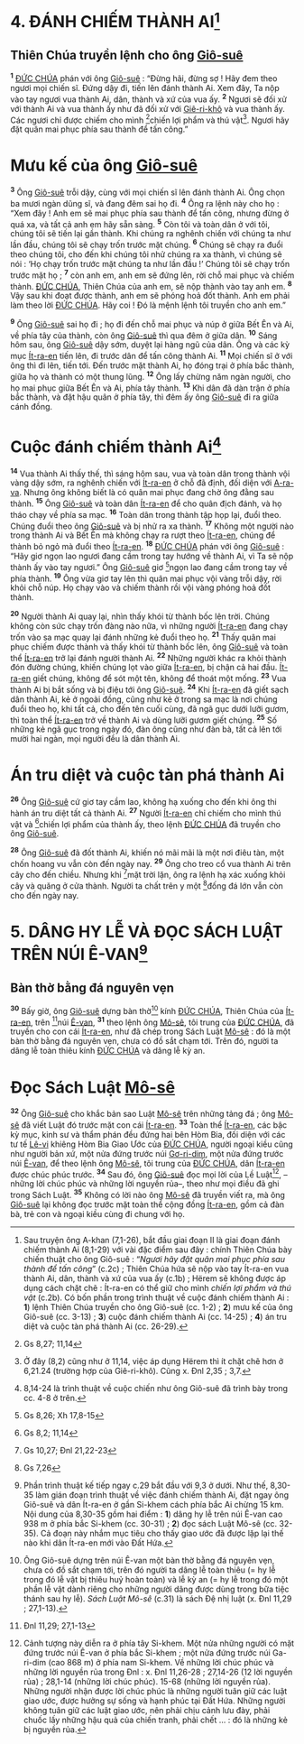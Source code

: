 # 4. ĐÁNH CHIẾM THÀNH AI[^1-b3f8a3f8-a6e9-4509-8569-dbe9441fa121]

## Thiên Chúa truyền lệnh cho ông [Giô-suê]()
<sup><b>1</b></sup> [ĐỨC CHÚA]() phán với ông [Giô-suê]() : “Đừng hãi, đừng sợ ! Hãy đem theo ngươi mọi chiến sĩ. Đứng dậy đi, tiến lên đánh thành Ai. Xem đây, Ta nộp vào tay ngươi vua thành Ai, dân, thành và xứ của vua ấy. <sup><b>2</b></sup> Ngươi sẽ đối xử với thành Ai và vua thành ấy như đã đối xử với [Giê-ri-khô]() và vua thành ấy. Các ngươi chỉ được chiếm cho mình [^1@-b3f8a3f8-a6e9-4509-8569-dbe9441fa121]chiến lợi phẩm và thú vật[^2-b3f8a3f8-a6e9-4509-8569-dbe9441fa121]. Ngươi hãy đặt quân mai phục phía sau thành để tấn công.”


# Mưu kế của ông [Giô-suê]()
<sup><b>3</b></sup> Ông [Giô-suê]() trỗi dậy, cùng với mọi chiến sĩ lên đánh thành Ai. Ông chọn ba mươi ngàn dũng sĩ, và đang đêm sai họ đi. <sup><b>4</b></sup> Ông ra lệnh này cho họ : “Xem đây ! Anh em sẽ mai phục phía sau thành để tấn công, nhưng đừng ở quá xa, và tất cả anh em hãy sẵn sàng. <sup><b>5</b></sup> Còn tôi và toàn dân ở với tôi, chúng tôi sẽ tiến lại gần thành. Khi chúng ra nghênh chiến với chúng ta như lần đầu, chúng tôi sẽ chạy trốn trước mặt chúng. <sup><b>6</b></sup> Chúng sẽ chạy ra đuổi theo chúng tôi, cho đến khi chúng tôi nhử chúng ra xa thành, vì chúng sẽ nói : ‘Họ chạy trốn trước mặt chúng ta như lần đầu !’ Chúng tôi sẽ chạy trốn trước mặt họ ; <sup><b>7</b></sup> còn anh em, anh em sẽ đứng lên, rời chỗ mai phục và chiếm thành. [ĐỨC CHÚA](), Thiên Chúa của anh em, sẽ nộp thành vào tay anh em. <sup><b>8</b></sup> Vậy sau khi đoạt được thành, anh em sẽ phóng hoả đốt thành. Anh em phải làm theo lời [ĐỨC CHÚA](). Hãy coi ! Đó là mệnh lệnh tôi truyền cho anh em.”

<sup><b>9</b></sup> Ông [Giô-suê]() sai họ đi ; họ đi đến chỗ mai phục và núp ở giữa Bết Ên và Ai, về phía tây của thành, còn ông [Giô-suê]() thì qua đêm ở giữa dân. <sup><b>10</b></sup> Sáng hôm sau, ông [Giô-suê]() dậy sớm, duyệt lại hàng ngũ của dân. Ông và các kỳ mục [Ít-ra-en]() tiến lên, đi trước dân để tấn công thành Ai. <sup><b>11</b></sup> Mọi chiến sĩ ở với ông thì đi lên, tiến tới. Đến trước mặt thành Ai, họ đóng trại ở phía bắc thành, giữa họ và thành có một thung lũng. <sup><b>12</b></sup> Ông lấy chừng năm ngàn người, cho họ mai phục giữa Bết Ên và Ai, phía tây thành. <sup><b>13</b></sup> Khi dân đã dàn trận ở phía bắc thành, và đặt hậu quân ở phía tây, thì đêm ấy ông [Giô-suê]() đi ra giữa cánh đồng.


# Cuộc đánh chiếm thành Ai[^3-b3f8a3f8-a6e9-4509-8569-dbe9441fa121]
<sup><b>14</b></sup> Vua thành Ai thấy thế, thì sáng hôm sau, vua và toàn dân trong thành vội vàng dậy sớm, ra nghênh chiến với [Ít-ra-en]() ở chỗ đã định, đối diện với [A-ra-va](). Nhưng ông không biết là có quân mai phục đang chờ ông đằng sau thành. <sup><b>15</b></sup> Ông [Giô-suê]() và toàn dân [Ít-ra-en]() để cho quân địch đánh, và họ tháo chạy về phía sa mạc. <sup><b>16</b></sup> Toàn dân trong thành tập họp lại, đuổi theo. Chúng đuổi theo ông [Giô-suê]() và bị nhử ra xa thành. <sup><b>17</b></sup> Không một người nào trong thành Ai và Bết Ên mà không chạy ra rượt theo [Ít-ra-en](), chúng để thành bỏ ngỏ mà đuổi theo [Ít-ra-en](). <sup><b>18</b></sup> [ĐỨC CHÚA]() phán với ông [Giô-suê]() : “Hãy giơ ngọn lao ngươi đang cầm trong tay hướng về thành Ai, vì Ta sẽ nộp thành ấy vào tay ngươi.” Ông [Giô-suê]() giơ [^2@-b3f8a3f8-a6e9-4509-8569-dbe9441fa121]ngọn lao đang cầm trong tay về phía thành. <sup><b>19</b></sup> Ông vừa giơ tay lên thì quân mai phục vội vàng trỗi dậy, rời khỏi chỗ núp. Họ chạy vào và chiếm thành rồi vội vàng phóng hoả đốt thành.

<sup><b>20</b></sup> Người thành Ai quay lại, nhìn thấy khói từ thành bốc lên trời. Chúng không còn sức chạy trốn đàng nào nữa, vì những người [Ít-ra-en]() đang chạy trốn vào sa mạc quay lại đánh những kẻ đuổi theo họ. <sup><b>21</b></sup> Thấy quân mai phục chiếm được thành và thấy khói từ thành bốc lên, ông [Giô-suê]() và toàn thể [Ít-ra-en]() trở lại đánh người thành Ai. <sup><b>22</b></sup> Những người khác ra khỏi thành đón đường chúng, khiến chúng lọt vào giữa [Ít-ra-en](), bị chận cả hai đầu. [Ít-ra-en]() giết chúng, không để sót một tên, không để thoát một mống. <sup><b>23</b></sup> Vua thành Ai bị bắt sống và bị điệu tới ông [Giô-suê](). <sup><b>24</b></sup> Khi [Ít-ra-en]() đã giết sạch dân thành Ai, kẻ ở ngoài đồng, cũng như kẻ ở trong sa mạc là nơi chúng đuổi theo họ, khi tất cả, cho đến tên cuối cùng, đã ngã gục dưới lưỡi gươm, thì toàn thể [Ít-ra-en]() trở về thành Ai và dùng lưỡi gươm giết chúng. <sup><b>25</b></sup> Số những kẻ ngã gục trong ngày đó, đàn ông cũng như đàn bà, tất cả lên tới mười hai ngàn, mọi người đều là dân thành Ai.


# Án tru diệt và cuộc tàn phá thành Ai
<sup><b>26</b></sup> Ông [Giô-suê]() cứ giơ tay cầm lao, không hạ xuống cho đến khi ông thi hành án tru diệt tất cả thành Ai. <sup><b>27</b></sup> Người [Ít-ra-en]() chỉ chiếm cho mình thú vật và [^3@-b3f8a3f8-a6e9-4509-8569-dbe9441fa121]chiến lợi phẩm của thành ấy, theo lệnh [ĐỨC CHÚA]() đã truyền cho ông [Giô-suê]().

<sup><b>28</b></sup> Ông [Giô-suê]() đã đốt thành Ai, khiến nó mãi mãi là một nơi điêu tàn, một chốn hoang vu vẫn còn đến ngày nay. <sup><b>29</b></sup> Ông cho treo cổ vua thành Ai trên cây cho đến chiều. Nhưng khi [^4@-b3f8a3f8-a6e9-4509-8569-dbe9441fa121]mặt trời lặn, ông ra lệnh hạ xác xuống khỏi cây và quăng ở cửa thành. Người ta chất trên y một [^5@-b3f8a3f8-a6e9-4509-8569-dbe9441fa121]đống đá lớn vẫn còn cho đến ngày nay.


# 5. DÂNG HY LỄ VÀ ĐỌC SÁCH LUẬT TRÊN NÚI Ê-VAN[^4-b3f8a3f8-a6e9-4509-8569-dbe9441fa121]

## Bàn thờ bằng đá nguyên vẹn
<sup><b>30</b></sup> Bấy giờ, ông [Giô-suê]() dựng bàn thờ[^5-b3f8a3f8-a6e9-4509-8569-dbe9441fa121] kính [ĐỨC CHÚA](), Thiên Chúa của [Ít-ra-en](), trên [^6@-b3f8a3f8-a6e9-4509-8569-dbe9441fa121]núi [Ê-van](), <sup><b>31</b></sup> theo lệnh ông [Mô-sê](), tôi trung của [ĐỨC CHÚA](), đã truyền cho con cái [Ít-ra-en](), như đã chép trong Sách Luật [Mô-sê]() : đó là một bàn thờ bằng đá nguyên vẹn, chưa có đồ sắt chạm tới. Trên đó, người ta dâng lễ toàn thiêu kính [ĐỨC CHÚA]() và dâng lễ kỳ an.


# Đọc Sách Luật [Mô-sê]()
<sup><b>32</b></sup> Ông [Giô-suê]() cho khắc bản sao Luật [Mô-sê]() trên những tảng đá ; ông [Mô-sê]() đã viết Luật đó trước mặt con cái [Ít-ra-en](). <sup><b>33</b></sup> Toàn thể [Ít-ra-en](), các bậc kỳ mục, kinh sư và thẩm phán đều đứng hai bên Hòm Bia, đối diện với các tư tế [Lê-vi]() khiêng Hòm Bia Giao Ước của [ĐỨC CHÚA](), người ngoại kiều cũng như người bản xứ, một nửa đứng trước núi [Gơ-ri-dim](), một nửa đứng trước núi [Ê-van](), để theo lệnh ông [Mô-sê](), tôi trung của [ĐỨC CHÚA](), dân [Ít-ra-en]() được chúc phúc trước. <sup><b>34</b></sup> Sau đó, ông [Giô-suê]() đọc mọi lời của Lề Luật[^6-b3f8a3f8-a6e9-4509-8569-dbe9441fa121], –những lời chúc phúc và những lời nguyền rủa–, theo như mọi điều đã ghi trong Sách Luật. <sup><b>35</b></sup> Không có lời nào ông [Mô-sê]() đã truyền viết ra, mà ông [Giô-suê]() lại không đọc trước mặt toàn thể cộng đồng [Ít-ra-en](), gồm cả đàn bà, trẻ con và ngoại kiều cùng đi chung với họ.

[^1-b3f8a3f8-a6e9-4509-8569-dbe9441fa121]: Sau truyện ông A-khan (7,1-26), bắt đầu giai đoạn II là giai đoạn đánh chiếm thành Ai (8,1-29) với vài đặc điểm sau đây : chính Thiên Chúa bày chiến thuật cho ông Giô-suê : “*Ngươi hãy đặt quân mai phục phía sau thành để tấn công*” (c.2c) ; Thiên Chúa hứa sẽ nộp vào tay Ít-ra-en vua thành Ai, dân, thành và xứ của vua ấy (c.1b) ; Hërem sẽ không được áp dụng cách chặt chẽ : Ít-ra-en có thể giữ cho mình *chiến lợi phẩm và thú vật* (c.2b). Có bốn phần trong trình thuật về cuộc đánh chiếm thành Ai : **1**) lệnh Thiên Chúa truyền cho ông Giô-suê (cc. 1-2) ; **2**) mưu kế của ông Giô-suê (cc. 3-13) ; **3**) cuộc đánh chiếm thành Ai (cc. 14-25) ; **4**) án tru diệt và cuộc tàn phá thành Ai (cc. 26-29).
[^2-b3f8a3f8-a6e9-4509-8569-dbe9441fa121]: Ở đây (8,2) cũng như ở 11,14, việc áp dụng Hërem thì ít chặt chẽ hơn ở 6,21.24 (trường hợp của Giê-ri-khô). Cũng x. Đnl 2,35 ; 3,7.
[^3-b3f8a3f8-a6e9-4509-8569-dbe9441fa121]: 8,14-24 là trình thuật về cuộc chiến như ông Giô-suê đã trình bày trong cc. 4-8 ở trên.
[^4-b3f8a3f8-a6e9-4509-8569-dbe9441fa121]: Phần trình thuật kế tiếp ngay c.29 bắt đầu với 9,3 ở dưới. Như thế, 8,30-35 làm gián đoạn trình thuật về việc đánh chiếm thành Ai, đặt ngay ông Giô-suê và dân Ít-ra-en ở gần Si-khem cách phía bắc Ai chừng 15 km. Nội dung của 8,30-35 gồm hai điểm : **1**) dâng hy lễ trên núi Ê-van cao 938 m ở phía bắc Si-khem (cc. 30-31) ; **2**) đọc sách Luật Mô-sê (cc. 32-35). Cả đoạn này nhắm mục tiêu cho thấy giao ước đã được lặp lại thế nào khi dân Ít-ra-en mới vào Đất Hứa.
[^5-b3f8a3f8-a6e9-4509-8569-dbe9441fa121]: Ông Giô-suê dựng trên núi Ê-van một bàn thờ bằng đá nguyên vẹn, chưa có đồ sắt chạm tới, trên đó người ta dâng lễ toàn thiêu (= hy lễ trong đó lễ vật bị thiêu huỷ hoàn toàn) và lễ kỳ an (= hy lễ trong đó một phần lễ vật dành riêng cho những người dâng được dùng trong bữa tiệc thánh sau hy lễ). *Sách Luật Mô-sê* (c.31) là sách Đệ nhị luật (x. Đnl 11,29 ; 27,1-13).
[^6-b3f8a3f8-a6e9-4509-8569-dbe9441fa121]: Cảnh tượng này diễn ra ở phía tây Si-khem. Một nửa những người có mặt đứng trước núi Ê-van ở phía bắc Si-khem ; một nửa đứng trước núi Ga-ri-dim (cao 868 m) ở phía nam Si-khem. Về những lời chúc phúc và những lời nguyền rủa trong Đnl : x. Đnl 11,26-28 ; 27,14-26 (12 lời nguyền rủa) ; 28,1-14 (những lời chúc phúc). 15-68 (những lời nguyền rủa). Những người nhận được lời chúc phúc là những người tuân giữ các luật giao ước, được hưởng sự sống và hạnh phúc tại Đất Hứa. Những người không tuân giữ các luật giao ước, nên phải chịu cảnh lưu đày, phải chuốc lấy những hậu quả của chiến tranh, phải chết ... : đó là những kẻ bị nguyền rủa.
[^1@-b3f8a3f8-a6e9-4509-8569-dbe9441fa121]: Gs 8,27; 11,14
[^2@-b3f8a3f8-a6e9-4509-8569-dbe9441fa121]: Gs 8,26; Xh 17,8-15
[^3@-b3f8a3f8-a6e9-4509-8569-dbe9441fa121]: Gs 8,2; 11,14
[^4@-b3f8a3f8-a6e9-4509-8569-dbe9441fa121]: Gs 10,27; Đnl 21,22-23
[^5@-b3f8a3f8-a6e9-4509-8569-dbe9441fa121]: Gs 7,26
[^6@-b3f8a3f8-a6e9-4509-8569-dbe9441fa121]: Đnl 11,29; 27,1-13